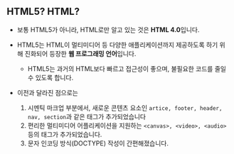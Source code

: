 
## HTML5? HTML?

- 보통 HTML5가 아니라, HTML로만 알고 있는 것은 **HTML 4.0**입니다.

- HTML5는 HTML이 멀티미디어 등 다양한 애플리케이션까지 제공하도록 하기 위해 진화되어 등장한 **웹 프로그래밍 언어**입니다.
    - HTML5는 과거의 HTML보다 빠르고 접근성이 좋으며, 불필요한 코드를 줄일 수 있도록 합니다.

- 이전과 달라진 점으로는
    1. 시멘틱 마크업 부분에서, 새로운 콘텐츠 요소인 ```artice, footer, header, nav, section```과 같은 태그가 추가되었습니다
    2. 편리한 멀티미디어 어플리케이션을 지원하는 ```<canvas>, <video>, <audio>``` 등의 태그가 추가되었습니다.
    3. 문자 인코딩 방식(DOCTYPE) 작성이 간편해졌습니다.